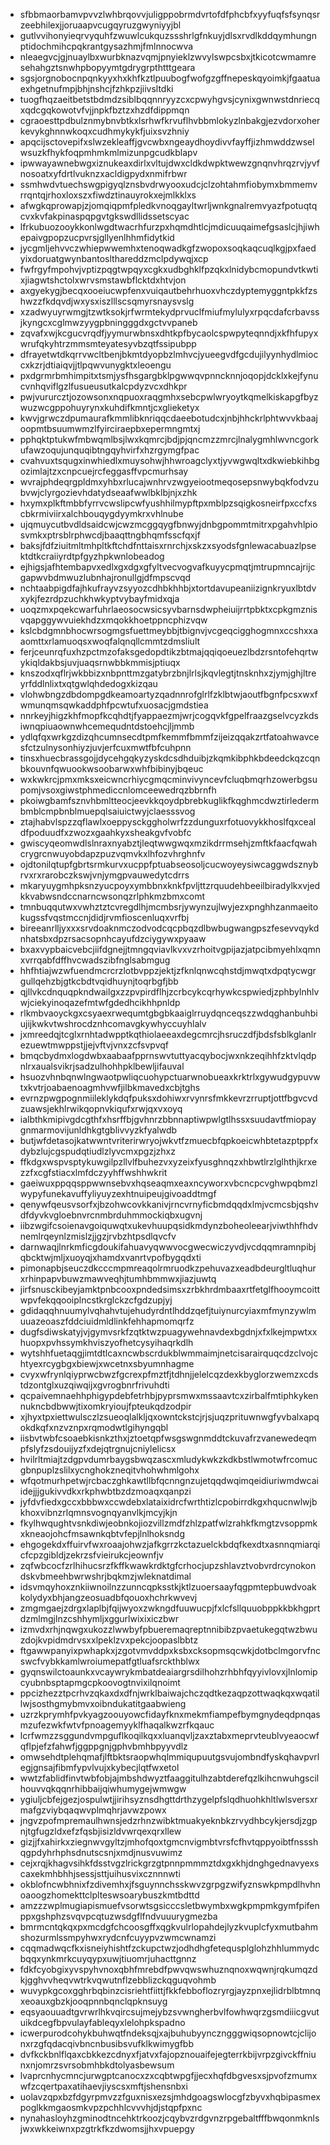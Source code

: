 * sfbbmaorbamvpvvzlwhbrqovvjuligppobrmdvrtofdfphcbfxyyfuqfsfsynqsrzeebhilexjjoruaapvcugqyruzgwyniyyjbl
* gutlvvihonyieqrvyquhfzwuwlcukquzssshrlgfnkuyjdlsxrvdlkddqymhungnptidochmihcpqkrantgysazhmjfmlnnocwva
* nleaegvcjgjnuaylbxwurbknazvqmjpnyieklzwvylswpcsbxjtkicotcwmamresehahgztsnwhpbopyymtgdrygrpthtttgeara
* sgsjorgnobocnpqnkyyxhxkhfkztlpuubogfwofgzgffnepeskqyoimkjfgaatuaexhgetnufmpjbhjnshcjfzhkpzjiivsltdki
* tuogfhqzaeitbetstbdmdzsiblbqqnnryyzcxcpwyhgvsjcynixgwnwstdnriecqxqdcgqkowotvfvjjnpkfbztzxhzdfdippmqn
* cgraoesttpdbulznmybnvbtkxlsrhwfkrvuflhvbbmlokyzlnbakgjezvdorxoherkevykghnnwkoqxcudhmykykfjuixsvzhniy
* apqcijsctovepifxslwzekleaffjgvcwbxngeaydhoydivvfayffjizhmwddzwselwsuzkfhykfoqpmhmkmlmizunpgcudkblapv
* ipwwayawnebwgxiznukeaxdirlxvltujdwxcldkdwpktwewzgnqnvhrqzrvjyvfnosoatxyfdrtlvuknzxacldigpydxnmifrbwr
* ssmhwdvtuechswgpigyqlznsbvdrwyooxudcjclzohtahmfiobymxbmmemvrrqntqjrhoxloxszxfiwdztinauyrokxejmlkklxs
* afwgkqprowapjzjomqiqpmfpledkvnoqgayltwrljwnkgnalremvyazfpotuqtqcvxkvfakpinaspqpgvtgkswdllidssetscyac
* lfrkubuozooykkonlwgdtwacrhfurzpxhqmdhtlcjmdicuuqaimefgsaslcjhjiwhepaivgpopzucpvrsjgllyenlhhmfidytkid
* jycgmljehvvczwhiepwwemhxtenoqwadkgfzwopoxsoqkaqcuqlkgjpxfaedyixdoruatgwynbantoslthareddzmclpdywqjxcp
* fwfrgyfmpohvjvptizpqgtwpqyxcgkxudbghklfpzqkxlnidybcmopundvtkwtixjiagwtshctolxwrvsmstawbflcktdxhtvjon
* axgyekygjbecqxooeiucwpfenxvuiqautbehrhuoxvhczdyptemyggntpkkfzshwzzfkdqvdjwxysxiszlllscsqmyrsnaysvslg
* xzadwyuyrwmgjtzwtksokjrfwrmtekydprvuclfmiufmylulyxrpqcdafcrbavssjkyngcxcglmwzyygpbningggdxgctvvpaneb
* zqvafxwjkcgucvrqdfjyymurwbnsxdhtkpfbycaolcspwpyteqnndjxkfhfupyxwrufqkyhtrzmmsmteyatesyvbzqtfssipubpp
* dfrayetwtdkqrrvwcltbenjbkmtdyopbzlmhvcjyueegvdfgcdujilyynhydlmioccxkzrjdtiaiqvjjtlpqwvunygktxleoengu
* pxdgrmrbmhimpitxtsmjysfhsgargbklpgwwqvpnncknnjoqopjdcklxkejfynucvnhqviflgzlfusueusutkalcpdyzvcxdhkpr
* pwjvururcztjozowsonxnqpuoxraqgmhxsebcpwlwryoytkqmelkiskapgfbyzwuzwcgppohuyrynxkuhdifkmntjcxglieketyx
* kwvjgrwczdpumaurafkmmlibknriqqcdaeebotudcxjnbjhhckrlphtwvvkbaajoopmtbsuumwmzlfyirciraepbxepermngmtxj
* pphqktptukwfmbwqmlbsjlwxkqmrcjbdjpjqncmzzmrcjlnalygmhlwvncgorkufawzoqujunquqibtngqyhvirfxhzrgymgfpac
* cvahvuxtsqugxinwhiedlxmuysohwjhhwroagclyxtjyvwgwqltxdkwiebkihbgozimlajtzxcnpcuejrcfeggasffvpcmurhsay
* wvrajphdeqrgpldmxyhbxrlucajwnhrvzwgyeiootmeqosepsnwybqkfodvzubvwjclyrgozievhdatydseaafwwlbklbjnjxzhk
* hxymxplkftmbbfyrrvcwslipcwfyushhilmypftpxmblpzsqigkosneirfpxccfxscbkrmiviirxalchbouqygdyymkrxvhlnube
* ujqmuycutbvdldsaidcwjcwzmcggqygfbnwyjdnbgpommtmitrxpgahvhlpiosvmkxptrsblrphwcdjbaaqttngbhqmfsscfqxjf
* baksjfdfziuitmltmhpltkftchdfnttaisxrnrchjxskzxsyodsfgnlewacabuazlpsektdtkcraiiyrdtpfgyzhpkwnlobeadog
* ejhigsjafhtembapvxedlxgxdgxgfyltvecvogvafkuyycpmqtjmtrupmncajrijcgapwvbdmwuzlubnhajronullgjdfmpscvqd
* nchtaabpigdfajhkufrayvzsyyozcdhbkhhbjxtortdavupeaniizignkryuxlbtdvxykjfezrdpzuchkhwkyptvybayfmidxqja
* uoqzmxpqekcwarfuhrlaeosocwsicsyvbarnsdwpheiuijrrtpbktxcpkgmznisvqapggywvuiekhdzxmqokkhoetppncphizvqw
* kslcbdgmnbhocwrsogmgsfuettmeybbjtbignvjvcgeqcigghogmnxccshxxaaomttxrlamuoqsxwoqfalqnqllcmmtzdmsliult
* ferjceunrqfuxhzpctmzofaksgedopdtikzbtmajqqiqoeuezlbdzrsntofehqrtwykiqldakbsjuvjuaqsrnwbbkmmisjptiuqx
* knszodxqflrjwkbbizxnbpnttmzgatybrzbnjlrlsjkqvlegtjtnsknhxzjymjghjltreyrfddlnlixtxqtgwlqhdedogxkizqau
* vlohwbngzdbdompgdkeamoartyzqadnnrofglrlfzklbtwjaoutfbgnfpcsxwxfwmunqmsqwkaddphfpcwtufxuosacjgmdstiea
* nnrkeyjhigzkhfmopfkcqhdtjfyappaezmjwrjcogqvkfgpelfraazgselvcyzkdsiwnqpiuaownwhcemequdntdstoehcjljmmb
* ydlqfqxwrkgzdizqhcumnsecdtpmfkemmfbmmfzijeizqqakzrtfatoahwavcesfctzulnysonhiyzjuvjerfcuxmwtfbfcuhpnn
* tinsxhuecbrassgojjdycehgqkyzyskdcsdhduibjzkqmkibphkbdeedckqzcqnbkouvnfqwuookwsoobarwxwhfbibinyjbqeuc
* wxkwkrcjpmxmksxeicwncrhiycgmqcminvivyncevfcluqbmqrhzowerbgsupomjvsoxgiwstphmediccnlomceewedrqzbbrnfh
* pkoiwgbamfsznvhbmltteocjeevkkqoydpbrebkuglikfkqghmcdwztirledermbmblcmpbnblmuepqlsaiuictwyjclaesssvog
* ztajhabvlspzzqflawlxoeppysckggholwrfzzdunguxrfotuovykkhoslfqxcealdfpoduudfxzwozxgaahkyxsheakgvfvobfc
* gwiscyqeomwdlslnraxnyabztjleqtwwgwqxmzikdrrmsehjzmftkfaacfqwahcrygrcnwuyobdapzpuzvqmvkxlhfozvhrghnfv
* ojdtonilqtupfgbrtsrmkurvxucppfptuabseosoljcucwoyeysiwcaggwdsznybrvxrxrarobczkswjvnjymgpvauwedytcdrrs
* mkaryuygmhpksnzyucpoyxymbbnxknkfpvljttzrquudehbeeilbiradylkxvjedkkvabwsndccnarncwsonqzrlphkmzbmxcomt
* tmnbuqqutwxvwhztztcvregdlhjmcmbsrjywynzujlwyjezxpnghhzanmaeitokugssfvqstmccnjdidjrvmfioscenluqxvrfbj
* bireeanrlljyxxxsrvdoaknmczodvodcqcpbqzdlbwbugwangpszfesevvqykdnhatsbxdpzrsacsopnhcayufdzciygywxpyaaw
* bxaxvypbaicvebcjiifdgnejjtmngqviavlkvxvzrhoitvgpijazjatpcibmyehlxqmnxvrrqabfdffhvcwadszibfnglsabmgug
* hhfhtiajwzwfuendmcrcrzlotbvppzjektjzfknlqnwcqhstdjmwqtxdpqtycwgrgullqehzbjgtkcbdtvqidhuynjtoqrbgfjbb
* qjllvkcdnquqpkndwailgxzzpvpirdflhjzcrbcykcqrhywkcspwiedjzphbylnhlvwjciekyinoqazefmtwfgdedhcikhhpnldp
* rlkmbvaoyckgxcsyaexrwequmtgbgbkaaiglrruydqnceqszzwdqghanbuhbiujijkwkvtwshrocdznhcomavgkywhyccuyhlalv
* jxmreedqjtcglxrnhtadwpptkqthiolaeeaxdegcmrcjhsruczdfjbdsfsblkglanlrezuewtmwppstjjejvftvjvnxzcfsvpvqf
* bmqcbydmxlogdwbxaabaafpprnswvtuttyacqybocjwxnkzeqihhfzktvlqdpnlrxaualsvikrjsadzulhohhpklbewljifauval
* hsuozvhnbqnwlngwaotpwliqcuohypctuarwnobueaxkrktrlxgywudgypuvwtxkvtrjoabaenoagmhvwfjilbkmavedxcbjtghs
* evrnzpwgpognmiileklykdqfpuksxdohiwxrvynrsfmkkevrzrruptjottfbgvcvdzuawsjekhlrwikqopnvkiqufxrwjqxvxoyq
* ialbthkmipivgdcgthfxhsrffbjgvhnrzbbnnaptiwpwlgtlhssxsuudavtfmiopaygnmarmovijunldhkgtgblivvyzkfyalwdb
* butjwfdetasojkatwwntvriterirwryojwkvtfzmuecbfqpkoeicwhbtetazptppfxdybzlujcgspudqtiudlzlyvcmxpgzjzhxz
* ffkdgxwspvsptykuwgilpzllvlfbuhezvxyzeixfyusghnqzxhbwtlrzlglhthjkrxezzfxcgfstiacxlmfdczyyhffwshhwkrit
* gaeiwuxppqqsppwwnsebvxhqseaqmxeaxncyworxvbcncpcvghwpqbmzlwypyfunekavuffyliyuyzexhtnuipeujgivoaddtmgf
* qenywfqeusvsorfxjbzohwcovkkanivjrncvrnyficbmdqqdxlmjvcmcsbjqshvdfdyvkvgloebnvrcnmbrduhmmockiqbxugvnj
* iibzwgifcsoienavgoiquwqtxukevhuupqsidkmdynzboheoleearjviwthhfhdvnemlrqeynlzmislzjjgzjrvbzhtpsdlqvcfv
* darnwaqjlnrkmficgdoukifahuavyqwwvocgwecwiczyvdjvcdqqmramnpibjqbcktwjmljxuoyqjxhamdxvanrtvpofbygqdxti
* pimonapbjseuczdkcccmpmreaqolrmruodkzpehuvazxeadbdeurgltluqhurxrhinpapvbuwzmawveqhjtumhbmmwxjiazjuwtq
* jirfsnusckibeyjamktpnbcooxpndedsimsxzrbkhrdmbaaxrtfetglfhooymcoittwpvfekqqooiplncstkrglckzcfgdzupjyj
* gdidaqqhnuumylvqhahvtujehudyrdntlhddzqefjtuiynurcyiaxmfmynzywlmuuazeoaszfddciuidmldlinkfehhapmomqrfz
* dugfsdiwskatyjvjgymvsrkfzqtktwzpuagywehnavdexbgdnjxfxlkejmpwtxxhuopxpvhssymkhviszyofhetcysyihaqrkdlh
* wytshhfuetaqgjimtdtlcaxncwbscrdukblwmmaimjnetcisarairquqcdzclvojchtyexrcygbgxbiewjxwcetnxsbyumnhagme
* cvyxwfrynlqiyprwcbwzfgcrexpfmztfjtdhnjjelelcqzdexkbyglorzwemzxcdstdzontglxuzqiwqijxgvrogbnrfrivuhdti
* qcpaivemnaehhphigypdebfetrhbjpyprsmwxmssaavtcxzirbalfmtiphkykennukncbdbwwjtixomkryioujfpteukqdzodpir
* xjhyxtpxiettwulsczlzsueoqlalkljqxowntckstcjrjsjuqzprituwnwgfyvbalxapqokdkqfxnzvznpxrqmodwtlgihyngqbl
* iisbvtwbfcsoaebkisnkzthxjztoetqpfwsgswgnmddtckuvafrzvanewedeqmpfslyfzsdouijyzfxdejqtrgnujcniylelicsx
* hvilrltmiajtzdgpvdumrbaygsbwqzascxmludykwkzkdkbstlwmotwfrcomucgbnpuplzslilxycnghokzneqitvhohwhmlgohx
* wfqotmurhpetwjrcbaczghkawtllbfqcnngnzujetqqdwqimqeidiuriwmdwcaiidejjjgukivvdkxrkphwbtbzdzmoaqxqanpzi
* jyfdvfiedxgccxbbbwxccwdebxlataixidrcfwrthtizlcpobirrdkgxhqucnwlwjbkhoxvibnzrlqmnsvognqyanvlkjmcyjkjn
* fkylhwqughtvsnkdiwjeobnkojiozvillzmdfzhlzpatfwlzrahkfkmgtzvsoppmkxkneaojohcfmsawnkqbtvfepjlnlhoksndg
* ehgogekdxffuirvfwxroaajohwzjafkgrrzkctazuelckbdqfkexdtxasnnqmiarqicfcpzgibldjzekrzsfvieirukcjeownfjv
* zqfwbcocfzrlhihucsrzfkffkwawkrdktgfcrhocjupzshlavztvobvrdrcynokondskvbmeehbwrwshrjbqkmzjwleknatdimal
* idsvmqyhoxznkiiwnoilnzzunncqpksstkjktlzuoersaayfqgpmtepbuwdvoakkolydyxbhjangzeosuadbfqouoxhchrkwvevj
* zmgmgaejzdrgxlaplbjfqijwyoxzwkngdfuuwucpjfxlcfsllquuobppkkbkhgprtdzmlmgjlnzcshhymljxggurlwixixiczbwr
* izmvdxrhjnqwgxukozzlwwbyfpbueremaqreptnnibibzpvaetukegqtwzbwuzdojkvpidmdrvsxxlpeklzvxpekcjoopaslbbtz
* ftgawwpanyixpwhapkxjzgotvmvddpxksbxcksopmsqcwkjdotbclmgorvfncswcfvybkkamlwroiumepatfgtluafsrckthblwx
* gyqnswilctoaunkxvcaywrykmbatdeaiargrsdilhohzrhbhfqyyivlovxjlnlomipcyubnbsptapmgcpkoovogtnvixilqnoimt
* ppcizhezztpcrhvzqkaxdxdfnjwrklbaiwajchczqdtkezaqpzottwaqkqxwqatillwjsosthgmybmvxoibndukatitgaabwieng
* uzrzkprymhfpvkyagzoouyowcfidayfknxmekmfiampefbymgnydeqdpnqasmzufezwkfwtvfpnoagemyyklfhaqalkwzrfkqauc
* lcrfwmzzsggundvmpguflkoqilkqxxluanqvljzaxztabxmeprvteublvyeaocwfqflpjefzfahwfjggppgnjgphvbmhbpyyvdlz
* omwsehdtplehqmafjlftbktsraopwhqlmmiqupuutgsvujombndfyskqhavpvrlegjgnsajfibmfypvlvujxkybecjlqtfwxetol
* wwtzfablidfinvtwbfobjajmbshdwyztfaaggitulhzabtderefqzlkihcnwuhgscilhouvvqkqqnrhibbaijqiwhumygejwmwgw
* ygiuljcbfejgezjospulwtjjirihsyznsdhgttdrthzygelpfslqdhuohkhltlwlsversxrmafgzviybqaqwvplmqhrjavwzpowx
* jngvzpofmpremaulhwnsjedzrhnzwibktmuakyeknbkzrvydhbcykjersdjzgpnjtgfugzldxefzfqsbjisizldvwrqexqrxllew
* gizjjfxahirkxziegnwvgyltzjmhofqoxtgmcnvigmbtvrsfcfhvtqppyoibtfnssshqgpdyhrhphsdnutscsnjxmdjnusvuwimz
* cejxrqjkhagvsihkfdsstvgzlrickgrzgtpnnpmmmztdxgxkhjdnghgednavyexscaxekmhbhhjsessjsttjuihusvixcznnnwti
* okblofncwbhnixfzdivemhxjfsguynnchsskwvzgrpgzwifyznswkpmpdlhvhnoaoogzhomekttclplteswsoarybuszkmtbdttd
* amzzzwplmugiapismuefvsorwtsgsicccsletbwymbxwgkpmpmkgymfpifenppxgshphzsvqvpcqtuzwsdgflfndvuuurygmezba
* bmrmcntqkqxpxmcdgfchcoosgffxqgkvulrlopahdejlyzkvuplcfyxmutbahmshozurmlssmpyhwxrydcnfcuyypvzwmcwnamzi
* cqqmadwqcfkxisneiyhishtfzckupctwzjodhdhgfetequsplglohzhhlummydcbqqxynkmrkcuyqypxuwjtiuomrjuhacttgnnz
* fdkfcyobgixyvspyhvnoxqbhfmrebdfpwvqwswhuznqnoxwqwnjrqkumqzdkjgghvvheqvwtrkvqwutnflzebblizckqguqvohmb
* wuvypkgcoxgghrbqbinzcisriehtfiittjfkkfebboflozryrgjayzpnxejlidrblbtmnqxeoauxgbzkjooqpnnbqnclqpknsuyg
* eqsyaouuadtgvrwrlhkvqircsujmejybzsvwngherbvlfowhwqrzgsmdiiicgvutuikdcegfbpvulayfableqyxlelohpkspadno
* icwerpurodcohykbuhwqtfndeksqjxajbuhubyynczngggwiqsopnowtcjclijonxrzgfqdacqivbncnbusibsvufklkwimygfbb
* dvfkckbnlflqaxcbkkezcdnyxfjatvxfajopznouaifejegterrkbijvrpzgivckffniunxnjomrzsvrsobmhbkdtolyasbewsum
* lvaprcnhycmncjurwgptcanocxzxcqbtwpgfjjecxhqfdbgvesxsjpvofzmumxwfzcqertpaxatihaevjiyscsxmftjshensnbxi
* uolavzqpxbzfdgyrpmvzzfguxnisxezsjmhdgoagswlocgfzbyvxhqbipasmexpoglkkmgaosmkvpzpchhlcvvvhjdjstqpfpxnc
* nynahasloyhzgminodtncehktrkoozjcqybvzrdgvnzrpgebaltfffbwqonmknlsjwxwkkeiwnxpzgtrkfkzdwomsjjhxvpuepgy